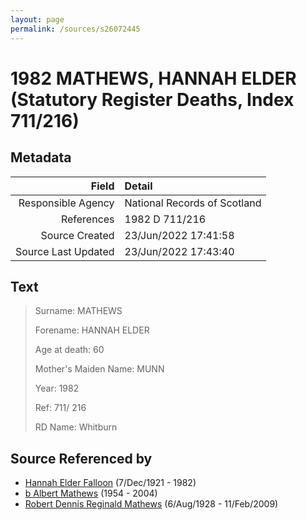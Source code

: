 ```yaml
---
layout: page
permalink: /sources/s26072445
---
```


# 1982 MATHEWS, HANNAH ELDER (Statutory Register Deaths, Index 711/216)

## Metadata

Field | Detail
---:|:---
Responsible Agency | National Records of Scotland
References | 1982 D 711/216
Source Created | 23/Jun/2022 17:41:58
Source Last Updated | 23/Jun/2022 17:43:40

## Text

> Surname: MATHEWS
>
> Forename: HANNAH ELDER
>
> Age at death: 60
>
> Mother's Maiden Name: MUNN
>
> Year: 1982
>
> Ref: 711/ 216
>
> RD Name: Whitburn
>

## Source Referenced by

* [Hannah Elder Falloon](../people/@97706646@-hannah-elder-falloon-b1921-12-7-d1982.md) (7/Dec/1921 - 1982)
* [b Albert Mathews](../people/@35875756@-b-albert-mathews-b1954-d2004.md) (1954 - 2004)
* [Robert Dennis Reginald Mathews](../people/@58223940@-robert-dennis-reginald-mathews-b1928-8-6-d2009-2-11.md) (6/Aug/1928 - 11/Feb/2009)
